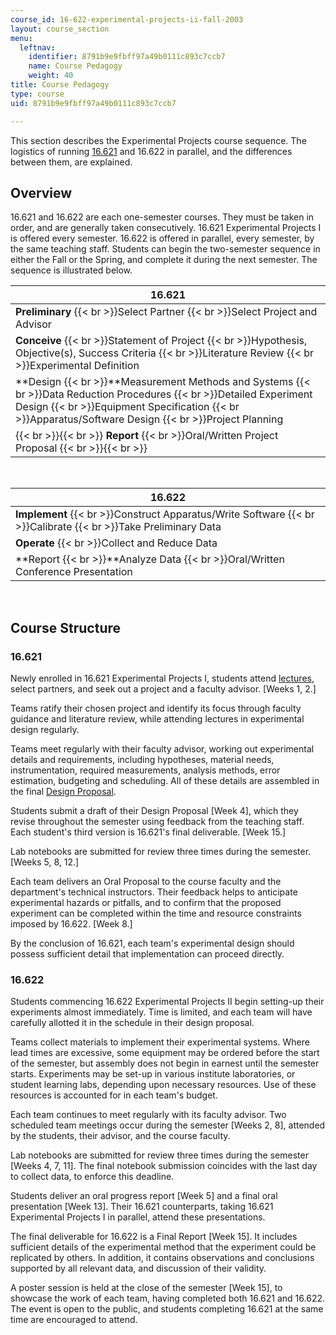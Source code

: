 ```yaml
---
course_id: 16-622-experimental-projects-ii-fall-2003
layout: course_section
menu:
  leftnav:
    identifier: 8791b9e9fbff97a49b0111c893c7ccb7
    name: Course Pedagogy
    weight: 40
title: Course Pedagogy
type: course
uid: 8791b9e9fbff97a49b0111c893c7ccb7

---
```


This section describes the Experimental Projects course sequence. The logistics of running [16.621](/courses/16-621-experimental-projects-i-spring-2003) and 16.622 in parallel, and the differences between them, are explained.

Overview
--------

16.621 and 16.622 are each one-semester courses. They must be taken in order, and are generally taken consecutively. 16.621 Experimental Projects I is offered every semester. 16.622 is offered in parallel, every semester, by the same teaching staff. Students can begin the two-semester sequence in either the Fall or the Spring, and complete it during the next semester. The sequence is illustrated below.

| 16.621 |
| --- |
| **Preliminary**  {{< br >}}Select Partner  {{< br >}}Select Project and Advisor |
| **Conceive**  {{< br >}}Statement of Project  {{< br >}}Hypothesis, Objective(s), Success Criteria  {{< br >}}Literature Review  {{< br >}}Experimental Definition |
| **Design  {{< br >}}**Measurement Methods and Systems  {{< br >}}Data Reduction Procedures  {{< br >}}Detailed Experiment Design  {{< br >}}Equipment Specification  {{< br >}}Apparatus/Software Design  {{< br >}}Project Planning |
|  {{< br >}}{{< br >}} **Report**  {{< br >}}Oral/Written Project Proposal {{< br >}}{{< br >}}  

  
 

| 16.622 |
| --- |
| **Implement**  {{< br >}}Construct Apparatus/Write Software  {{< br >}}Calibrate  {{< br >}}Take Preliminary Data |
| **Operate**  {{< br >}}Collect and Reduce Data |
| **Report  {{< br >}}**Analyze Data  {{< br >}}Oral/Written Conference Presentation 

  
 

Course Structure
----------------

### 16.621

Newly enrolled in 16.621 Experimental Projects I, students attend [lectures](/courses/16-621-experimental-projects-i-spring-2003/sections/lecture-notes), select partners, and seek out a project and a faculty advisor. \[Weeks 1, 2.\]

Teams ratify their chosen project and identify its focus through faculty guidance and literature review, while attending lectures in experimental design regularly.

Teams meet regularly with their faculty advisor, working out experimental details and requirements, including hypotheses, material needs, instrumentation, required measurements, analysis methods, error estimation, budgeting and scheduling. All of these details are assembled in the final [Design Proposal](/courses/16-621-experimental-projects-i-spring-2003/sections/projects).

Students submit a draft of their Design Proposal \[Week 4\], which they revise throughout the semester using feedback from the teaching staff. Each student's third version is 16.621's final deliverable. \[Week 15.\]

Lab notebooks are submitted for review three times during the semester. \[Weeks 5, 8, 12.\]

Each team delivers an Oral Proposal to the course faculty and the department's technical instructors. Their feedback helps to anticipate experimental hazards or pitfalls, and to confirm that the proposed experiment can be completed within the time and resource constraints imposed by 16.622. \[Week 8.\]

By the conclusion of 16.621, each team's experimental design should possess sufficient detail that implementation can proceed directly.

### 16.622

Students commencing 16.622 Experimental Projects II begin setting-up their experiments almost immediately. Time is limited, and each team will have carefully allotted it in the schedule in their design proposal.

Teams collect materials to implement their experimental systems. Where lead times are excessive, some equipment may be ordered before the start of the semester, but assembly does not begin in earnest until the semester starts. Experiments may be set-up in various institute laboratories, or student learning labs, depending upon necessary resources. Use of these resources is accounted for in each team's budget.

Each team continues to meet regularly with its faculty advisor. Two scheduled team meetings occur during the semester \[Weeks 2, 8\], attended by the students, their advisor, and the course faculty.

Lab notebooks are submitted for review three times during the semester \[Weeks 4, 7, 11\]. The final notebook submission coincides with the last day to collect data, to enforce this deadline.

Students deliver an oral progress report \[Week 5\] and a final oral presentation \[Week 13\]. Their 16.621 counterparts, taking 16.621 Experimental Projects I in parallel, attend these presentations.

The final deliverable for 16.622 is a Final Report \[Week 15\]. It includes sufficient details of the experimental method that the experiment could be replicated by others. In addition, it contains observations and conclusions supported by all relevant data, and discussion of their validity.

A poster session is held at the close of the semester \[Week 15\], to showcase the work of each team, having completed both 16.621 and 16.622. The event is open to the public, and students completing 16.621 at the same time are encouraged to attend.